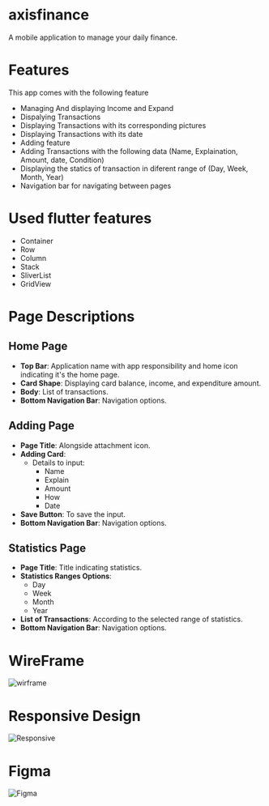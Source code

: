# axisfinance
A mobile application to manage your daily finance.

# Features

This app comes with the following feature

 - Managing And displaying Income and Expand 
 - Dispalying Transactions
 - Displaying Transactions with its corresponding pictures
 - Displaying Transactions with its date
 - Adding feature
 - Adding Transactions with the following data (Name, Explaination, Amount, date, Condition)
 - Displaying the statics of transaction in diferent range of (Day, Week, Month, Year)
 - Navigation bar for navigating between pages

# Used flutter features
 - Container
 - Row 
 - Column
 - Stack 
 - SliverList
 - GridView
# Page Descriptions
## Home Page
- **Top Bar**: Application name with app responsibility and home icon indicating it's the home page.
- **Card Shape**: Displaying card balance, income, and expenditure amount.
- **Body**: List of transactions.
- **Bottom Navigation Bar**: Navigation options.

## Adding Page
- **Page Title**: Alongside attachment icon.
- **Adding Card**: 
  - Details to input:
    - Name
    - Explain
    - Amount
    - How
    - Date
- **Save Button**: To save the input.
- **Bottom Navigation Bar**: Navigation options.

## Statistics Page
- **Page Title**: Title indicating statistics.
- **Statistics Ranges Options**: 
  - Day
  - Week
  - Month
  - Year
- **List of Transactions**: According to the selected range of statistics.
- **Bottom Navigation Bar**: Navigation options.
 



# WireFrame
![wirframe](https://github.com/YasarMushtaq1/axisfinance/assets/124120950/7e7c6b63-253f-49cd-a47d-afa955a9dccb)



# Responsive Design
![Responsive ](https://github.com/YasarMushtaq1/axisfinance/assets/124120950/42d12812-0650-4768-96f0-007bbff1d037)



# Figma

![Figma](https://github.com/YasarMushtaq1/axisfinance/assets/124120950/8a33bf58-a9ec-4e8c-9b6e-50e70ed4ad01)

